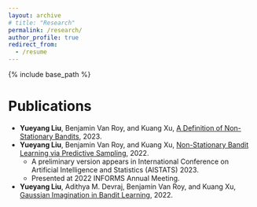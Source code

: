 ```yaml
---
layout: archive
# title: "Research"
permalink: /research/
author_profile: true
redirect_from:
  - /resume
---
```


{% include base_path %}

Publications
======
* **Yueyang Liu**, Benjamin Van Roy, and Kuang Xu, [A Definition of Non-Stationary Bandits](https://arxiv.org/abs/2302.12202), 2023.  
* **Yueyang Liu**, Benjamin Van Roy, and Kuang Xu, [Non-Stationary Bandit Learning via Predictive Sampling](https://arxiv.org/abs/2205.01970), 2022. 
  * A preliminary version appears in International Conference on Artificial Intelligence and Statistics (AISTATS) 2023. 
  * Presented at 2022 INFORMS Annual Meeting. 
* **Yueyang Liu**, Adithya M. Devraj, Benjamin Van Roy, and Kuang Xu, [Gaussian Imagination in Bandit Learning](https://arxiv.org/abs/2201.01902), 2022. 
  
